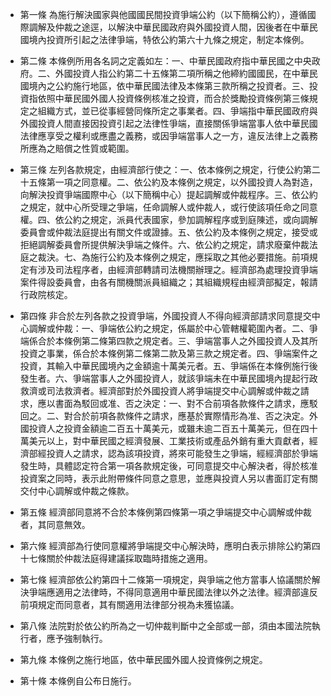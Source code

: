 * 第一條 為施行解決國家與他國國民間投資爭端公約（以下簡稱公約），遵循國際調解及仲裁之途逕，以解決中華民國政府與外國投資人間，因後者在中華民國境內投資所引起之法律爭端，特依公約第六十九條之規定，制定本條例。

* 第二條 本條例所用各名詞之定義如左：一、中華民國政府指中華民國之中央政府。二、外國投資人指公約第二十五條第二項所稱之他締約國國民，在中華民國境內之公約施行地區，依中華民國法律及本條第三款所稱之投資者。三、投資指依照中華民國外國人投資條例核准之投資，而合於獎勵投資條例第三條規定之組織方式，並已從事經營同條所定之事業者。四、爭端指中華民國政府與外國投資人間直接因投資引起之法律性爭端，直接關係爭端當事人依中華民國法律應享受之權利或應盡之義務，或因爭端當事人之一方，違反法律上之義務所應為之賠償之性質或範圍。

* 第三條 左列各款規定，由經濟部行使之：一、依本條例之規定，行使公約第二十五條第一項之同意權。二、依公約及本條例之規定，以外國投資人為對造，向解決投資爭端國際中心（以下簡稱中心）提起調解或仲裁程序。三、依公約之規定，就中心所受理之爭端，任命調解人或仲裁人，或行使該項任命之同意權。四、依公約之規定，派員代表國家，參加調解程序或到庭陳述，或向調解委員會或仲裁法庭提出有關文件或證據。五、依公約及本條例之規定，接受或拒絕調解委員會所提供解決爭端之條件。六、依公約之規定，請求廢棄仲裁法庭之裁決。七、為施行公約及本條例之規定，應採取之其他必要措施。前項規定有涉及司法程序者，由經濟部轉請司法機關辦理之。經濟部為處理投資爭端案件得設委員會，由各有關機關派員組織之；其組織規程由經濟部擬定，報請行政院核定。

* 第四條 非合於左列各款之投資爭端，外國投資人不得向經濟部請求同意提交中心調解或仲裁：一、爭端依公約之規定，係屬於中心管轄權範圍內者。二、爭端係合於本條例第二條第四款之規定者。三、爭端當事人之外國投資人及其所投資之事業，係合於本條例第二條第二款及第三款之規定者。四、爭端案件之投資，其輸入中華民國境內之金額逾十萬美元者。五、爭端係在本條例施行後發生者。六、爭端當事人之外國投資人，就該爭端未在中華民國境內提起行政救濟或司法救濟者。經濟部對於外國投資人將爭端提交中心調解或仲裁之請求，應以書面為駁回或准、否之決定：一、對不合前項各款條件之請求，應駁回之。二、對合於前項各款條件之請求，應基於實際情形為准、否之決定。外國投資人之投資金額逾二百五十萬美元，或雖未逾二百五十萬美元，但在四十萬美元以上，對中華民國之經濟發展、工業技術或產品外銷有重大貢獻者，經濟部經投資人之請求，認為該項投資，將來可能發生之爭端，經經濟部於爭端發生時，具體認定符合第一項各款規定後，可同意提交中心解決者，得於核准投資案之同時，表示此附帶條件同意之意思，並應與投資人另以書面訂定有關交付中心調解或仲裁之條款。

* 第五條 經濟部同意將不合於本條例第四條第一項之爭端提交中心調解或仲裁者，其同意無效。

* 第六條 經濟部為行使同意權將爭端提交中心解決時，應明白表示排除公約第四十七條關於仲裁法庭得建議採取臨時措施之適用。

* 第七條 經濟部依公約第四十二條第一項規定，與爭端之他方當事人協議關於解決爭端應適用之法律時，不得同意適用中華民國法律以外之法律。經濟部違反前項規定而同意者，其有關適用法律部分視為未獲協議。

* 第八條 法院對於依公約所為之一切仲裁判斷中之全部或一部，須由本國法院執行者，應予強制執行。

* 第九條 本條例之施行地區，依中華民國外國人投資條例之規定。

* 第十條 本條例自公布日施行。

